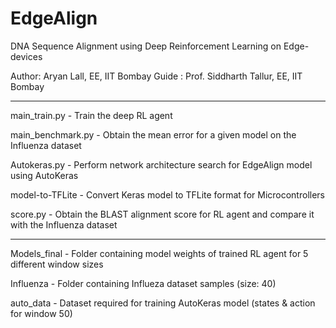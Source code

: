# EdgeAlign

DNA Sequence Alignment using Deep Reinforcement Learning on Edge-devices

Author: Aryan Lall, EE, IIT Bombay
Guide : Prof. Siddharth Tallur, EE, IIT Bombay

----
main_train.py - Train the deep RL agent

main_benchmark.py - Obtain the mean error for a given model on the Influenza dataset

Autokeras.py - Perform network architecture search for EdgeAlign model using AutoKeras

model-to-TFLite - Convert Keras model to TFLite format for Microcontrollers

score.py - Obtain the BLAST alignment score for RL agent and compare it with the Influenza dataset

----
Models_final - Folder containing model weights of trained RL agent for 5 different window sizes

Influenza - Folder containing Influeza dataset samples (size: 40)

auto_data - Dataset required for training AutoKeras model (states & action for window 50)